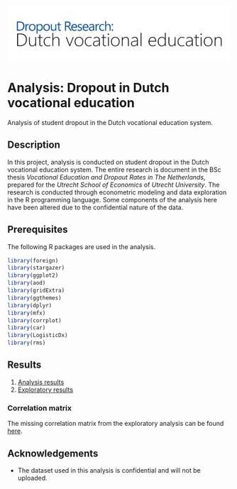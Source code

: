 ![Header](https://github.com/LPvdT/dropout-analysis/blob/master/img/header.png)

# Analysis: Dropout in Dutch vocational education

Analysis of student dropout in the Dutch vocational education system.

## Description

In this project, analysis is conducted on student dropout in the Dutch vocational education system. The entire research is document in the BSc thesis _Vocational Education and Dropout Rates in The Netherlands_, prepared for the _Utrecht School of Economics_ of _Utrecht University_. The research is conducted through econometric modeling and data exploration in the R programming language. Some components of the analysis here have been altered due to the confidential nature of the data.

## Prerequisites

The following R packages are used in the analysis.

```R
library(foreign)
library(stargazer)
library(ggplot2)
library(aod)
library(gridExtra)
library(ggthemes)
library(dplyr)
library(mfx)
library(corrplot)
library(car)
library(LogisticDx)
library(rms)
```

## Results

1. [Analysis results](https://lpvdt.github.io/dropout-analysis/causal.html)
2. [Exploratory results](https://lpvdt.github.io/dropout-analysis/exploratory.html)

### Correlation matrix

The missing correlation matrix from the exploratory analysis can be found [here](https://github.com/LPvdT/dropout-analysis/blob/master/img/matrix.png).



## Acknowledgements

* The dataset used in this analysis is confidential and will not be uploaded.
